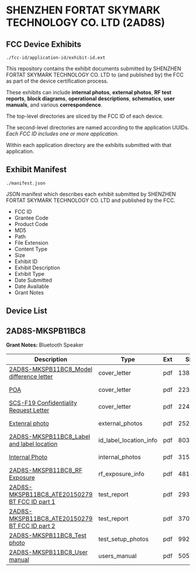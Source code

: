 # SHENZHEN FORTAT SKYMARK TECHNOLOGY CO. LTD (2AD8S)
## FCC Device Exhibits

```
./fcc-id/application-id/exhibit-id.ext
```

This repository contains the exhibit documents submitted by SHENZHEN FORTAT SKYMARK TECHNOLOGY CO. LTD to (and published by) the FCC as part of the device certification process.

These exhibits can include **internal photos**, **external photos**, **RF test reports**, **block diagrams**, **operational descriptions**, **schematics**, **user manuals**, and various **correspondence**.

The top-level directories are sliced by the FCC ID of each device.

The second-level directories are named according to the application UUIDs. *Each FCC ID includes one or more application.*

Within each application directory are the exhibits submitted with that application. 

## Exhibit Manifest

```
./manifest.json
```

JSON manifest which describes each exhibit submitted by SHENZHEN FORTAT SKYMARK TECHNOLOGY CO. LTD and published by the FCC.

- FCC ID
- Grantee Code
- Product Code
- MD5
- Path
- File Extension
- Content Type
- Size
- Exhibit ID
- Exhibit Description
- Exhibit Type
- Date Submitted
- Date Available
- Grant Notes

## Device List
## 2AD8S-MKSPB11BC8
**Grant Notes:** Bluetooth Speaker

| Description | Type | Ext | Size | Submitted | Available |
| ----------- | ---- | --- | ---- | --------- | --------- |
| [2AD8S-MKSPB11BC8_Model difference letter](2AD8S-MKSPB11BC8/7339f078bb9472fb314258c78e500c60/2548822.pdf) | cover_letter | pdf | 13849 | 2015-03-05 | 2015-03-06 |
| [POA](2AD8S-MKSPB11BC8/7339f078bb9472fb314258c78e500c60/2548823.pdf) | cover_letter | pdf | 22370 | 2015-03-05 | 2015-03-06 |
| [SCS-F19 Confidentiality Request Letter](2AD8S-MKSPB11BC8/7339f078bb9472fb314258c78e500c60/2548824.pdf) | cover_letter | pdf | 22421 | 2015-03-05 | 2015-03-06 |
| [Extenral photo](2AD8S-MKSPB11BC8/7339f078bb9472fb314258c78e500c60/2548829.pdf) | external_photos | pdf | 252275 | 2015-03-05 | 2015-03-06 |
| [2AD8S-MKSPB11BC8_Label and label location](2AD8S-MKSPB11BC8/7339f078bb9472fb314258c78e500c60/2548831.pdf) | id_label_location_info | pdf | 80300 | 2015-03-05 | 2015-03-06 |
| [Internal Photo](2AD8S-MKSPB11BC8/7339f078bb9472fb314258c78e500c60/2548830.pdf) | internal_photos | pdf | 315380 | 2015-03-05 | 2015-03-06 |
| [2AD8S-MKSPB11BC8_RF Exposure](2AD8S-MKSPB11BC8/7339f078bb9472fb314258c78e500c60/2548827.pdf) | rf_exposure_info | pdf | 48163 | 2015-03-05 | 2015-03-06 |
| [2AD8S-MKSPB11BC8_ATE20150279 BT FCC ID part 1](2AD8S-MKSPB11BC8/7339f078bb9472fb314258c78e500c60/2548825.pdf) | test_report | pdf | 2934719 | 2015-03-05 | 2015-03-06 |
| [2AD8S-MKSPB11BC8_ATE20150279 BT FCC ID part 2](2AD8S-MKSPB11BC8/7339f078bb9472fb314258c78e500c60/2548826.pdf) | test_report | pdf | 3709363 | 2015-03-05 | 2015-03-06 |
| [2AD8S-MKSPB11BC8_Test photo](2AD8S-MKSPB11BC8/7339f078bb9472fb314258c78e500c60/2548828.pdf) | test_setup_photos | pdf | 99245 | 2015-03-05 | 2015-03-06 |
| [2AD8S-MKSPB11BC8_User manual](2AD8S-MKSPB11BC8/7339f078bb9472fb314258c78e500c60/2548832.pdf) | users_manual | pdf | 505445 | 2015-03-05 | 2015-03-06 |
